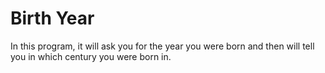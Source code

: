 # Birth Year

In this program, it will ask you for the year you were born and then will tell you in which century you were born in. 